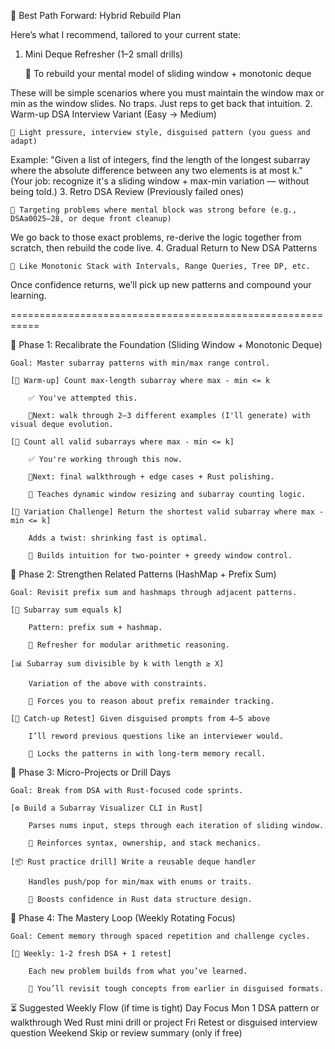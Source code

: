 🧭 Best Path Forward: Hybrid Rebuild Plan

Here’s what I recommend, tailored to your current state:
1. Mini Deque Refresher (1–2 small drills)

    🔁 To rebuild your mental model of sliding window + monotonic deque

These will be simple scenarios where you must maintain the window max or min as the window slides. No traps. Just reps to get back that intuition.
2. Warm-up DSA Interview Variant (Easy → Medium)

    🎯 Light pressure, interview style, disguised pattern (you guess and adapt)

Example: "Given a list of integers, find the length of the longest subarray where the absolute difference between any two elements is at most k."
(Your job: recognize it's a sliding window + max-min variation — without being told.)
3. Retro DSA Review (Previously failed ones)

    🔁 Targeting problems where mental block was strong before (e.g., DSAa0025–28, or deque front cleanup)

We go back to those exact problems, re-derive the logic together from scratch, then rebuild the code live.
4. Gradual Return to New DSA Patterns

    🧠 Like Monotonic Stack with Intervals, Range Queries, Tree DP, etc.

Once confidence returns, we’ll pick up new patterns and compound your learning.


===========================================================

🧱 Phase 1: Recalibrate the Foundation (Sliding Window + Monotonic Deque)

    Goal: Master subarray patterns with min/max range control.

    [🔁 Warm-up] Count max-length subarray where max - min <= k

        ✅ You've attempted this.

        📍Next: walk through 2–3 different examples (I'll generate) with visual deque evolution.

    [🧮 Count all valid subarrays where max - min <= k]

        ✅ You're working through this now.

        📍Next: final walkthrough + edge cases + Rust polishing.

        🎯 Teaches dynamic window resizing and subarray counting logic.

    [🔄 Variation Challenge] Return the shortest valid subarray where max - min <= k]

        Adds a twist: shrinking fast is optimal.

        🎯 Builds intuition for two-pointer + greedy window control.

🧠 Phase 2: Strengthen Related Patterns (HashMap + Prefix Sum)

    Goal: Revisit prefix sum and hashmaps through adjacent patterns.

    [🔗 Subarray sum equals k]

        Pattern: prefix sum + hashmap.

        🎯 Refresher for modular arithmetic reasoning.

    [📊 Subarray sum divisible by k with length ≥ X]

        Variation of the above with constraints.

        🎯 Forces you to reason about prefix remainder tracking.

    [🎣 Catch-up Retest] Given disguised prompts from 4–5 above

        I’ll reword previous questions like an interviewer would.

        🎯 Locks the patterns in with long-term memory recall.

🚀 Phase 3: Micro-Projects or Drill Days

    Goal: Break from DSA with Rust-focused code sprints.

    [⚙️ Build a Subarray Visualizer CLI in Rust]

        Parses nums input, steps through each iteration of sliding window.

        🎯 Reinforces syntax, ownership, and stack mechanics.

    [📦 Rust practice drill] Write a reusable deque handler

        Handles push/pop for min/max with enums or traits.

        🎯 Boosts confidence in Rust data structure design.

🔁 Phase 4: The Mastery Loop (Weekly Rotating Focus)

    Goal: Cement memory through spaced repetition and challenge cycles.

    [🎯 Weekly: 1-2 fresh DSA + 1 retest]

        Each new problem builds from what you’ve learned.

        🎯 You’ll revisit tough concepts from earlier in disguised formats.

⏳ Suggested Weekly Flow (if time is tight)
Day	Focus
Mon	1 DSA pattern or walkthrough
Wed	Rust mini drill or project
Fri	Retest or disguised interview question
Weekend	Skip or review summary (only if free)